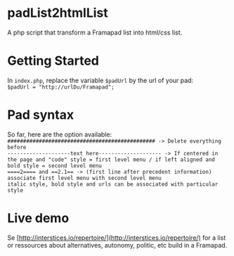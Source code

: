 # padList2htmlList
A php script that transform a Framapad list into html/css list.

# Getting Started
In `index.php`, replace the variable `$padUrl` by the url of your pad:  
`$padUrl = "http://urlDu/Framapad";`

# Pad syntax
So far, here are the option available:
  `############################################### -> Delete everything before`  
  `--------------------text here-------------------- -> If centered in the page and "code" style = first level menu / if left aligned and bold style = second level menu`  
  `====2==== and ==2.1== -> (first line after precedent information) associate first level menu with second level menu`  
  `italic style, bold style and urls can be associated with particular style`  
  
# Live demo
Se [http://interstices.io/repertoire/](http://interstices.io/repertoire/) for a list or ressources about alternatives, autonomy, politic, etc build in a Framapad.
